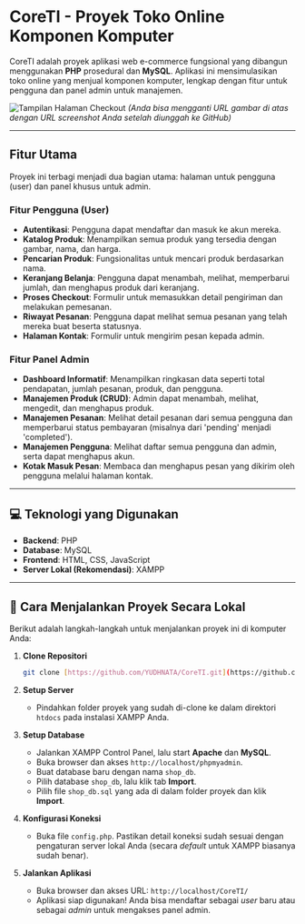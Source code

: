 # CoreTI - Proyek Toko Online Komponen Komputer

CoreTI adalah proyek aplikasi web e-commerce fungsional yang dibangun menggunakan **PHP** prosedural dan **MySQL**. Aplikasi ini mensimulasikan toko online yang menjual komponen komputer, lengkap dengan fitur untuk pengguna dan panel admin untuk manajemen.

![Tampilan Halaman Checkout](https://user-images.githubusercontent.com/9180368/239890288-7a73a948-d368-4a11-8232-a2d05f32b845.png)
*(Anda bisa mengganti URL gambar di atas dengan URL screenshot Anda setelah diunggah ke GitHub)*

---

## Fitur Utama

Proyek ini terbagi menjadi dua bagian utama: halaman untuk pengguna (user) dan panel khusus untuk admin.

### Fitur Pengguna (User)
* **Autentikasi**: Pengguna dapat mendaftar dan masuk ke akun mereka.
* **Katalog Produk**: Menampilkan semua produk yang tersedia dengan gambar, nama, dan harga.
* **Pencarian Produk**: Fungsionalitas untuk mencari produk berdasarkan nama.
* **Keranjang Belanja**: Pengguna dapat menambah, melihat, memperbarui jumlah, dan menghapus produk dari keranjang.
* **Proses Checkout**: Formulir untuk memasukkan detail pengiriman dan melakukan pemesanan.
* **Riwayat Pesanan**: Pengguna dapat melihat semua pesanan yang telah mereka buat beserta statusnya.
* **Halaman Kontak**: Formulir untuk mengirim pesan kepada admin.

### Fitur Panel Admin
* **Dashboard Informatif**: Menampilkan ringkasan data seperti total pendapatan, jumlah pesanan, produk, dan pengguna.
* **Manajemen Produk (CRUD)**: Admin dapat menambah, melihat, mengedit, dan menghapus produk.
* **Manajemen Pesanan**: Melihat detail pesanan dari semua pengguna dan memperbarui status pembayaran (misalnya dari 'pending' menjadi 'completed').
* **Manajemen Pengguna**: Melihat daftar semua pengguna dan admin, serta dapat menghapus akun.
* **Kotak Masuk Pesan**: Membaca dan menghapus pesan yang dikirim oleh pengguna melalui halaman kontak.

---

## 💻 Teknologi yang Digunakan

* **Backend**: PHP
* **Database**: MySQL
* **Frontend**: HTML, CSS, JavaScript
* **Server Lokal (Rekomendasi)**: XAMPP

---

## 🚀 Cara Menjalankan Proyek Secara Lokal

Berikut adalah langkah-langkah untuk menjalankan proyek ini di komputer Anda:

1.  **Clone Repositori**
    ```bash
    git clone [https://github.com/YUDHNATA/CoreTI.git](https://github.com/YUDHNATA/CoreTI.git)
    ```

2.  **Setup Server**
    * Pindahkan folder proyek yang sudah di-clone ke dalam direktori `htdocs` pada instalasi XAMPP Anda.

3.  **Setup Database**
    * Jalankan XAMPP Control Panel, lalu start **Apache** dan **MySQL**.
    * Buka browser dan akses `http://localhost/phpmyadmin`.
    * Buat database baru dengan nama `shop_db`.
    * Pilih database `shop_db`, lalu klik tab **Import**.
    * Pilih file `shop_db.sql` yang ada di dalam folder proyek dan klik **Import**.

4.  **Konfigurasi Koneksi**
    * Buka file `config.php`. Pastikan detail koneksi sudah sesuai dengan pengaturan server lokal Anda (secara *default* untuk XAMPP biasanya sudah benar).

5.  **Jalankan Aplikasi**
    * Buka browser dan akses URL: `http://localhost/CoreTI/`
    * Aplikasi siap digunakan! Anda bisa mendaftar sebagai *user* baru atau sebagai *admin* untuk mengakses panel admin.
